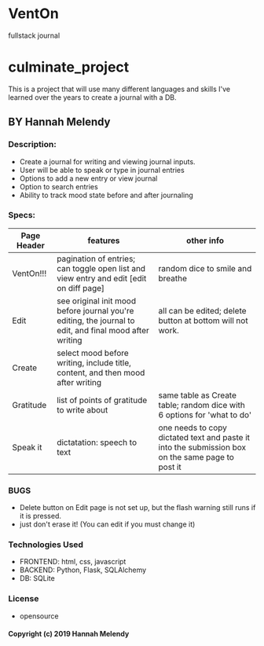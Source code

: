 # VentOn
 fullstack journal

# culminate_project
This is a project that will use many different languages and skills I've learned over the years to create a journal with a DB.

## BY Hannah Melendy


### Description:
  - Create a journal for writing and viewing journal inputs.
  - User will be able to speak or type in journal entries
  - Options to add a new entry or view journal
  - Option to search entries
  - Ability to track mood state before and after journaling

### Specs:
|Page Header|features| other info |
|---|---|---|
| VentOn!!! | pagination of entries; can toggle open list and view entry and edit [edit on diff page]| random dice to smile and breathe |
| Edit | see original init mood before journal you're editing, the journal to edit, and final mood after writing | all can be edited; delete button at bottom will not work. | 
| Create | select mood before writing, include title, content, and then mood after writing | |
| Gratitude | list of points of gratitude to write about | same table as Create table; random dice with 6 options for 'what to do'|
| Speak it | dictatation: speech to text | one needs to copy dictated text and paste it into the submission box on the same page to post it|

### BUGS
 - Delete button on Edit page is not set up, but the flash warning still runs if it is pressed.
 - just don't erase it! (You can edit if you must change it)

### Technologies Used 
 - FRONTEND: html, css, javascript
 - BACKEND: Python, Flask, SQLAlchemy
 - DB: SQLite

### License
 - opensource

#### Copyright (c) 2019 Hannah Melendy
